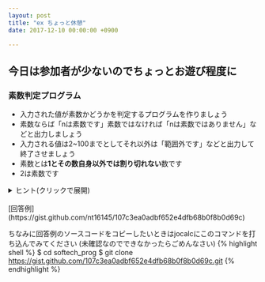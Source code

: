 ```yaml
---
layout: post
title: "ex ちょっと休憩"
date: 2017-12-10 00:00:00 +0900

---
```


## 今日は参加者が少ないのでちょっとお遊び程度に

### 素数判定プログラム

- 入力された値が素数かどうかを判定するプログラムを作りましょう
- 素数ならば「nは素数です」素数ではなければ「nは素数ではありません」などと出力しましょう
- 入力される値は2~100までとしてそれ以外は「範囲外です」などと出力して終了させましょう
- 素数とは**1とその数自身以外では割り切れない**数です
- 2は素数です

<details><summary>ヒント(クリックで展開)</summary><div><br>

<ul>
  <li>なにかカウンター的な変数を用意してみると楽かもしれません</li>
  <li>割り切れるかを判別するのは剰余算(%)です</li>
  <li>a%b=0ならば割り切れます(あまりが0だから)</li>
  <li>1で割っても必ずわりきれるので考慮しなくてもいいかもしれません</li>
</ul>
  
</div></details><br>
[回答例](https://gist.github.com/nt16145/107c3ea0adbf652e4dfb68b0f8b0d69c)

ちなみに回答例のソースコードをコピーしたいときはjocalcにこのコマンドを打ち込んでみてください
(未確認なのでできなかったらごめんなさい)
{% highlight shell %}
$ cd softech_prog
$ git clone https://gist.github.com/107c3ea0adbf652e4dfb68b0f8b0d69c.git
{% endhighlight %}
